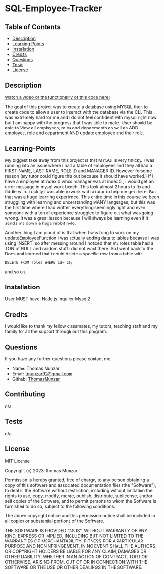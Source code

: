# SQL-Employee-Tracker
## Table of Contents

* [Description](#description)
* [Learning Points](#learning-points)
* [Installation](#installation)
* [Credits](#credits)
* [Questions](#questions)
* [Tests](#tests)
* [License](#license)

## Description
[Watch a video of the functionality of this code here!](https://drive.google.com/file/d/1exIkSDDPzMsuL3CYEhvsO10_9fsViDoC/view)

The goal of this project was to create a database using MYSQL then to create code to allow a user to interact with the database via the CLI. This was extremely hard for me and I do not feel confident with mysql right now but I am happy with the progress that I was able to make. User should be able to View all employees, roles and departments as well as ADD employee, role and department AND update employee and their role.


## Learning-Points

My biggest take away from this project is that MYSQl is very finicky. I was running into an issue where i had a table of employees and they all had a FIRST NAME, LAST NAME, ROLE ID and MANAGER ID. However forsome reason (my tutor could figure this out because it should have worked.) If i have a employee at index 0 whos manager was at index 5 , i would get an error message in mysql work bench. This took almost 2 hours to fix and fiddle with. Luckily I was able to work with a tutor to help me get there. But that was a huge learning experience. This entire time in this course ive been struggling with learning and understanding MANY languages, but this was the first time where I had written everything seemingly right and even someone with a ton of experience struggled to figure out what was going wrong. It was a great lesson because I will always be learning even if it sends me down a huge rabbit hole.

Another thing I am proud of is that when I was tring to work on my updateEmployeeFunction I was actually adding data to tables because i was using INSERT. so after messing around I noticed that my roles table had a TON of NULL and random stuff i did not want there. So I went back to the Docs and learned that i could delete a specific row from a table with 
```
DELETE FROM roles WHERE id= 10;
```
and so on. 


## Installation

User MUST have:
 Node.js 
Inquirer 
Mysql2



## Credits

I would like to thank my fellow classmates, my tutors, teaching staff and my family for all the support through out this program.

## Questions

If you have any further questions please contact me.

- Name: Thomas Munzar
- Email: tmunzar92@gmail.com
- Github: [ThomasMunzar](https://github.com/ThomasMunzar/)

## Contributing

n/a

## Tests
n/a

## License

MIT License

Copyright (c) 2023 Thomas Munzar

Permission is hereby granted, free of charge, to any person obtaining a copy
of this software and associated documentation files (the "Software"), to deal
in the Software without restriction, including without limitation the rights
to use, copy, modify, merge, publish, distribute, sublicense, and/or sell
copies of the Software, and to permit persons to whom the Software is
furnished to do so, subject to the following conditions:

The above copyright notice and this permission notice shall be included in all
copies or substantial portions of the Software.

THE SOFTWARE IS PROVIDED "AS IS", WITHOUT WARRANTY OF ANY KIND, EXPRESS OR
IMPLIED, INCLUDING BUT NOT LIMITED TO THE WARRANTIES OF MERCHANTABILITY,
FITNESS FOR A PARTICULAR PURPOSE AND NONINFRINGEMENT. IN NO EVENT SHALL THE
AUTHORS OR COPYRIGHT HOLDERS BE LIABLE FOR ANY CLAIM, DAMAGES OR OTHER
LIABILITY, WHETHER IN AN ACTION OF CONTRACT, TORT OR OTHERWISE, ARISING FROM,
OUT OF OR IN CONNECTION WITH THE SOFTWARE OR THE USE OR OTHER DEALINGS IN THE
SOFTWARE.